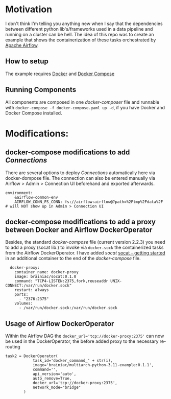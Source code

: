 # Motivation
I don't think I'm telling you anything new when I say that the dependencies between different python lib's/frameworks used in a data pipeline and running on a cluster can be hell. 
The idea of this repo was to create an example that shows the containerization of these tasks orchestrated by [Apache Airflow](https://airflow.apache.org).

## How to setup
The example requires [Docker](https://docs.docker.com/get-docker/) and [Docker Compose](https://docs.docker.com/compose/install/)

## Running Components
All components are composed in one _docker-composer_ file and runnable with `docker-compose -f docker-compose.yaml up -d`, if you have Docker and Docker Compose installed.

# Modifications:
## docker-compose modifications to add _Connections_
There are several options to deploy _Connections_ automatically here via docker-dompose file. 
The connection can also be entered manually via Airflow > Admin > Connection UI beforehand and exported afterwards.

```
environment:
    &airflow-common-env
    AIRFLOW_CONN_FS_CONN: fs://airflow:airflow@?path=%2Ftmp%2Fdata%2F # will NOT show up in Admin > Connection UI
```

## docker-compose modifications to add a proxy between Docker and Airflow DockerOperator
Besides, the standard _docker-compose_ file (current version 2.2.3) you need to add a proxy (socat lib.) to invoke via `docker.sock` the containerized tasks from the Airflow DockerOperator. 
I have added _socat_ [socat - getting started](https://www.redhat.com/sysadmin/getting-started-socat) in an additional container to the end of the _docker-compose_ file.

```
  docker-proxy:
    container_name: docker-proxy
    image: brainiac/socat:0.1.0
    command: "TCP4-LISTEN:2375,fork,reuseaddr UNIX-CONNECT:/var/run/docker.sock"
    restart: always
    ports:
      - "2376:2375"
    volumes:
      - /var/run/docker.sock:/var/run/docker.sock
```


## Usage of Airflow DockerOperator

Within the Airflow DAG the `docker_url='tcp://docker-proxy:2375'` can now be used in the DockerOperator, the before added proxy to the necessary re-routing

```
task2 = DockerOperator(
            task_id='docker_command_' + str(i),
            image='brainiac/multiarch-python-3.11-example:0.1.1',
            command='',
            api_version='auto',
            auto_remove=True,
            docker_url='tcp://docker-proxy:2375',
            network_mode="bridge"
        )
```

